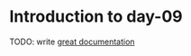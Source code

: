 # Introduction to day-09

TODO: write [great documentation](http://jacobian.org/writing/what-to-write/)
